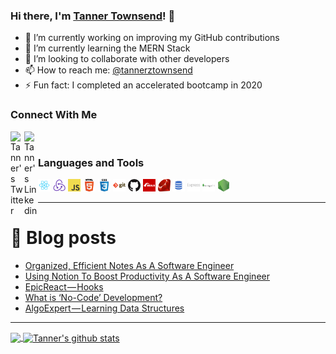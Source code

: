 ### Hi there, I'm [Tanner Townsend](https://tannertownsend.com)! 👋


- 🔭 I’m currently working on improving my GitHub contributions
- 🌱 I’m currently learning the MERN Stack
- 👯 I’m looking to collaborate with other developers
- 📫 How to reach me: [@tannerztownsend](https://twitter.com/tannerztownsend)
- ⚡ Fun fact: I completed an accelerated bootcamp in 2020

### Connect With Me
<a href="https://twitter.com/tannerztownsend"><img align="left" alt="Tanner's Twitter" width="22px" src="https://cdn.jsdelivr.net/npm/simple-icons@v3/icons/twitter.svg" /></a>
<a href="https://linkedin.com/in/tannerztownsend"><img align="left" alt="Tanner's Linkedin" width="22px" src="https://cdn.jsdelivr.net/npm/simple-icons@v3/icons/linkedin.svg" /></a>

<br/>

### Languages and Tools

<code><img height="20" src="https://raw.githubusercontent.com/github/explore/80688e429a7d4ef2fca1e82350fe8e3517d3494d/topics/react/react.png"></code>
<code><img height="20" src="https://raw.githubusercontent.com/github/explore/80688e429a7d4ef2fca1e82350fe8e3517d3494d/topics/redux/redux.png"></code>
<code><img height="20" src="https://raw.githubusercontent.com/github/explore/80688e429a7d4ef2fca1e82350fe8e3517d3494d/topics/javascript/javascript.png"></code>
<code><img height="20" src="https://raw.githubusercontent.com/github/explore/80688e429a7d4ef2fca1e82350fe8e3517d3494d/topics/html/html.png"></code>
<code><img height="20" src="https://raw.githubusercontent.com/github/explore/80688e429a7d4ef2fca1e82350fe8e3517d3494d/topics/css/css.png"></code>
<code><img height="20" src="https://raw.githubusercontent.com/github/explore/80688e429a7d4ef2fca1e82350fe8e3517d3494d/topics/git/git.png"></code>
<code><img height="20" src="https://raw.githubusercontent.com/github/explore/78df643247d429f6cc873026c0622819ad797942/topics/github/github.png"></code>
<code><img height="20" src="https://raw.githubusercontent.com/github/explore/80688e429a7d4ef2fca1e82350fe8e3517d3494d/topics/rails/rails.png"></code>
<code><img height="20" src="https://raw.githubusercontent.com/github/explore/80688e429a7d4ef2fca1e82350fe8e3517d3494d/topics/ruby/ruby.png"></code>
<code><img height="20" src="https://raw.githubusercontent.com/github/explore/80688e429a7d4ef2fca1e82350fe8e3517d3494d/topics/sql/sql.png"></code>
<code><img height="20" src="https://raw.githubusercontent.com/github/explore/80688e429a7d4ef2fca1e82350fe8e3517d3494d/topics/express/express.png"></code>
<code><img height="20" src="https://raw.githubusercontent.com/github/explore/80688e429a7d4ef2fca1e82350fe8e3517d3494d/topics/mongodb/mongodb.png"></code>
<code><img height="20" src="https://raw.githubusercontent.com/github/explore/80688e429a7d4ef2fca1e82350fe8e3517d3494d/topics/nodejs/nodejs.png"></code>

<hr/>

# 📕 Blog posts
<!-- BLOG-POST-LIST:START -->
- [Organized, Efficient Notes As A Software Engineer](https://medium.com/@tannerztownsend/organized-efficient-notes-as-a-software-engineer-6e887d7d35f6?source=rss-dae59a2402db------2)
- [Using Notion To Boost Productivity As A Software Engineer](https://medium.com/@tannerztownsend/using-notion-to-boost-productivity-as-a-software-engineer-5fc37782dad5?source=rss-dae59a2402db------2)
- [EpicReact — Hooks](https://medium.com/@tannerztownsend/epicreact-hooks-fad5c8a22a62?source=rss-dae59a2402db------2)
- [What is ‘No-Code’ Development?](https://medium.com/@tannerztownsend/what-is-no-code-development-f45954e3703e?source=rss-dae59a2402db------2)
- [AlgoExpert — Learning Data Structures](https://medium.com/@tannerztownsend/algoexpert-learning-data-structures-ca6e390281e3?source=rss-dae59a2402db------2)
<!-- BLOG-POST-LIST:END -->


<!-- GITHUB STATS -->
<hr/>
<a href="https://github.com/xearta">
<img align="center" src="https://github-readme-stats.vercel.app/api/top-langs/?username=xearta&theme=light&hide_langs_below=1" />
</a>
<a href="https://github.com/xearta">
<img align="center" src="https://github-readme-stats.vercel.app/api?username=xearta&show_icons=true&theme=light&line_height=27" alt="Tanner's github stats"/>
</a>
